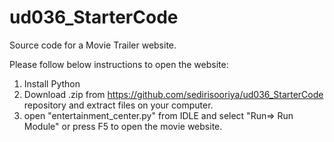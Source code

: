 # ud036_StarterCode
Source code for a Movie Trailer website.

Please follow below instructions to open the website:

1. Install Python
2. Download .zip from https://github.com/sedirisooriya/ud036_StarterCode repository and extract files on your computer.
3. open "entertainment_center.py" from IDLE and select "Run=> Run Module" or press F5 to open the movie website.